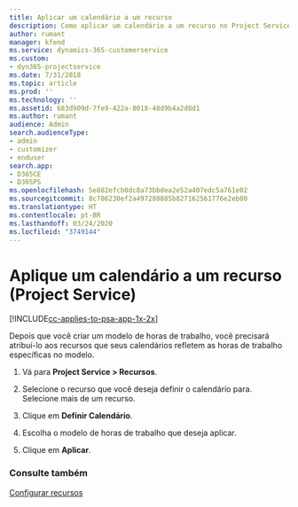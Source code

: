 ```yaml
---
title: Aplicar um calendário a um recurso
description: Como aplicar um calendário a um recurso no Project Service
author: rumant
manager: kfend
ms.service: dynamics-365-customerservice
ms.custom:
- dyn365-projectservice
ms.date: 7/31/2018
ms.topic: article
ms.prod: ''
ms.technology: ''
ms.assetid: 683d909d-7fe9-422a-8018-48d9b4a2d8d1
ms.author: rumant
audience: Admin
search.audienceType:
- admin
- customizer
- enduser
search.app:
- D365CE
- D365PS
ms.openlocfilehash: 5e882efcb0dc8a73bbdea2e52a407edc5a761e02
ms.sourcegitcommit: 8c786230ef2a497280885b827162561776e2eb00
ms.translationtype: HT
ms.contentlocale: pt-BR
ms.lasthandoff: 03/24/2020
ms.locfileid: "3749144"
---
```

# <a name="apply-a-calendar-to-a-resource-project-service"></a>Aplique um calendário a um recurso (Project Service)

[!INCLUDE[cc-applies-to-psa-app-1x-2x](../includes/cc-applies-to-psa-app-1x-2x.md)]

Depois que você criar um modelo de horas de trabalho, você precisará atribuí-lo aos recursos que seus calendários refletem as horas de trabalho específicas no modelo.  
  
1.  Vá para **Project Service > Recursos**.  
  
2.  Selecione o recurso que você deseja definir o calendário para. Selecione mais de um recurso.  
  
3.  Clique em **Definir Calendário**.  
  
4.  Escolha o modelo de horas de trabalho que deseja aplicar.  
  
5.  Clique em **Aplicar**.  
  
### <a name="see-also"></a>Consulte também  
 [Configurar recursos](../project-service/set-up-resources.md)
